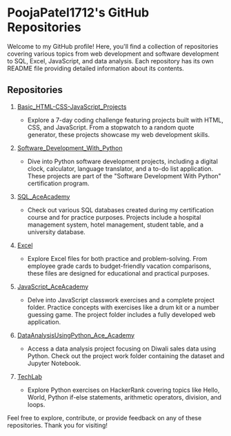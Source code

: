 # PoojaPatel1712's GitHub Repositories

Welcome to my GitHub profile! Here, you'll find a collection of repositories covering various topics from web development and software development to SQL, Excel, JavaScript, and data analysis. Each repository has its own README file providing detailed information about its contents.

## Repositories

1. [Basic_HTML-CSS-JavaScript_Projects](https://github.com/PoojaPatel1712/Basic_HTML-CSS-JavaScript_Projects)
   - Explore a 7-day coding challenge featuring projects built with HTML, CSS, and JavaScript. From a stopwatch to a random quote generator, these projects showcase my web development skills.
   
2. [Software_Development_With_Python](https://github.com/PoojaPatel1712/Software_Development_With_Python)
   - Dive into Python software development projects, including a digital clock, calculator, language translator, and a to-do list application. These projects are part of the "Software Development With Python" certification program.

3. [SQL_AceAcademy](https://github.com/PoojaPatel1712/SQL_AceAcademy)
   - Check out various SQL databases created during my certification course and for practice purposes. Projects include a hospital management system, hotel management, student table, and a university database.

4. [Excel](https://github.com/PoojaPatel1712/Excel)
   - Explore Excel files for both practice and problem-solving. From employee grade cards to budget-friendly vacation comparisons, these files are designed for educational and practical purposes.

5. [JavaScript_AceAcademy](https://github.com/PoojaPatel1712/JavaScript_AceAcademy)
   - Delve into JavaScript classwork exercises and a complete project folder. Practice concepts with exercises like a drum kit or a number guessing game. The project folder includes a fully developed web application.

6. [DataAnalysisUsingPython_Ace_Academy](https://github.com/PoojaPatel1712/DataAnalysisUsingPython_Ace_Academy)
   - Access a data analysis project focusing on Diwali sales data using Python. Check out the project work folder containing the dataset and Jupyter Notebook.

7. [TechLab](https://github.com/PoojaPatel1712/TechLab)
   - Explore Python exercises on HackerRank covering topics like Hello, World, Python if-else statements, arithmetic operators, division, and loops.

Feel free to explore, contribute, or provide feedback on any of these repositories. Thank you for visiting!
